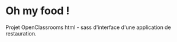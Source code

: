 # Oh my food !

Projet OpenClassrooms html - sass d'interface d'une application de restauration.
 
 
